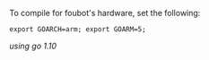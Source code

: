 To compile for foubot's hardware, set the following:

	export GOARCH=arm; export GOARM=5;

_using go 1.10_
